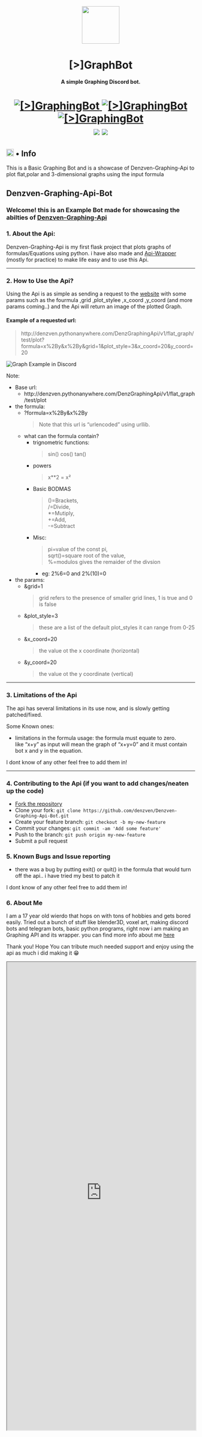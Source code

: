 <h2 align="center">
  <img src="https://images.discordapp.net/avatars/851532461061308438/a431ab725d2b7452993695f7f8a17e04.png?size=128" height='100px' width='100px'>
</h2>

<h1 align="center">[>]GraphBot</h1>
<h4 align="center">A simple Graphing Discord bot.</h4>

<h1 align="center">
  <a href="https://top.gg/bot/851532461061308438">
      <img src="https://top.gg/api/widget/status/851532461061308438.svg" alt="[>]GraphingBot" />
  </a>
  <a href="https://top.gg/bot/851532461061308438">
      <img src="https://top.gg/api/widget/servers/851532461061308438.svg" alt="[>]GraphingBot" />
  </a>
  <a href="https://top.gg/bot/851532461061308438">
      <img src="https://top.gg/api/widget/upvotes/851532461061308438.svg" alt="[>]GraphingBot" />
  </a><br>
  <img src="https://img.shields.io/badge/discord.py-2.0-blue?style=flat" />
  <img src="https://img.shields.io/badge/Python-3.9-green?style=flat&logo=python" />
</h1>

<h2><img src="https://cdn.discordapp.com/emojis/766498653753049109.png?v=1" height="20px"> • Info</h2>

<p>This is a Basic Graphing Bot and is a showcase of Denzven-Graphing-Api to plot flat,polar and 3-dimensional graphs using the input formula</p>


<html>
<style type="text/css">
  @import url('https://cdn.jsdelivr.net/gh/denzven/Denzven-Graphing-Api-Bot@master/topgg_css.css');

</style>

<section id="main_content">

<h1 id="denzven-graphing-api-bot">Denzven-Graphing-Api-Bot</h1>
<h3 id="welcome-this-is-an-example-bot-made-for-showcasing-the-abilties-of-denzven-graphing-api">Welcome! this is an Example Bot made for showcasing the abilties of <a href="https://denzven.pythonanywhere.com/">Denzven-Graphing-Api</a></h3>

<h3 id="1-about-the-api">1. About the Api:</h3>

<p>Denzven-Graphing-Api is my first flask project that plots graphs of formulas/Equations using python. i have also made and <a href="https://pypi.org/project/Denzven-Graphing-Api-Wrapper">Api-Wrapper</a> (mostly for practice) to make life easy and to use this Api.</p>

<hr>

<h3 id="2-how-to-use-the-api">2. How to Use the Api?</h3>

<p>Using the Api is as simple as sending a request to the <a href="https://denzven.pythonanywhere.com/">website</a> with some params such as the fourmula ,grid ,plot_stylee ,x_coord ,y_coord (and more params coming..) and the Api will return an image of the plotted Graph.</p>

<h4 id="example-of-a-requested-url">Example of a requested url:</h4>

<blockquote>
  <p>http://denzven.pythonanywhere.com/DenzGraphingApi/v1/flat_graph/test/plot?formula=x%2By&amp;x%2By&amp;grid=1&amp;plot_style=3&amp;x_coord=20&amp;y_coord=20</p>
</blockquote>

<p><img src="https://cdn.discordapp.com/attachments/814689514463297538/859139715948871690/unknown.png" alt="Graph Example in Discord"></p>

<p>Note:</p>
<ul>
  <li>Base url:
    <ul>
      <li>http://denzven.pythonanywhere.com/DenzGraphingApi/v1/flat_graph/test/plot</li>
    </ul>
  </li>
  <li>the formula:
    <ul>
      <li>?formula=x%2By&amp;x%2By
        <blockquote>
          <p>Note that this url is “urlencoded” using urllib.</p>
        </blockquote>
      </li>
      <li>what can the formula contain?
        <ul>
          <li>trignometric functions:
            <blockquote>
              <p>sin() cos() tan()</p>
            </blockquote>
          </li>
          <li>powers
            <blockquote>
              <p>x**2 = x²</p>
            </blockquote>
          </li>
          <li>Basic BODMAS
            <blockquote>
              <p>()=Brackets, <br>
  /=Divide, <br>
  *=Mutiply,<br>
  +=Add,<br>
  -=Subtract</p>
            </blockquote>
          </li>
          <li>Misc:
            <blockquote>
              <p>pi=value of the const pi,<br>
  sqrt()=square root of the value,<br>
  %=modulos gives the remaider of the divsion</p>
            </blockquote>
            <ul>
              <li>eg: 2%6=0 and 2%(10)=0</li>
            </ul>
          </li>
        </ul>
      </li>
    </ul>
  </li>
  <li>the params:
    <ul>
      <li>&amp;grid=1
        <blockquote>
          <p>grid refers to the presence of smaller grid lines, 1 is true and 0 is false</p>
        </blockquote>
      </li>
      <li>&amp;plot_style=3
        <blockquote>
          <p>these are a list of the default plot_styles it can range from 0-25</p>
        </blockquote>
      </li>
      <li>&amp;x_coord=20
        <blockquote>
          <p>the value ot the x coordinate (horizontal)</p>
        </blockquote>
      </li>
      <li>&amp;y_coord=20
        <blockquote>
          <p>the value ot the y coordinate (vertical)</p>
        </blockquote>
      </li>
    </ul>
  </li>
</ul>

<hr>

<h3 id="3-limitations-of-the-api">3. Limitations of the Api</h3>

<p>The api has several limitations in its use now, and is slowly getting patched/fixed.</p>

<p>Some Known ones:</p>
<ul>
  <li>limitations in the formula usage: the formula must equate to zero.<br>
like “x+y” as input will mean the graph of “x+y=0” and it must contain bot x and y in the equation.</li>
</ul>

<p>I dont know of any other feel free to add them in!</p>

<hr>
<h3 id="4-contributing-to-the-api-if-you-want-to-add-changesneaten-up-the-code">4. Contributing to the Api (if you want to add changes/neaten up the code)</h3>

<ul>
  <li><a href="https://github.com/denzven/Denzven-Graphing-Api-Bot/fork">Fork the repository</a></li>
  <li>Clone your fork: <code class="language-plaintext highlighter-rouge">git clone https://github.com/denzven/Denzven-Graphing-Api-Bot.git</code></li>
  <li>Create your feature branch: <code class="language-plaintext highlighter-rouge">git checkout -b my-new-feature</code></li>
  <li>Commit your changes: <code class="language-plaintext highlighter-rouge">git commit -am 'Add some feature'</code></li>
  <li>Push to the branch: <code class="language-plaintext highlighter-rouge">git push origin my-new-feature</code></li>
  <li>Submit a pull request</li>
</ul>

<h3 id="5-known-bugs-and-issue-reporting">5. Known Bugs and Issue reporting</h3>

<ul>
  <li>there was a bug by putting exit() or quit() in the formula that would turn off the api.. i have tried my best to patch it</li>
</ul>

<p>I dont know of any other feel free to add them in!</p>

<h3 id="6-about-me">6. About Me</h3>

<p>I am a 17 year old wierdo that hops on with tons of hobbies and gets bored easily. Tried out a bunch of stuff like blender3D, voxel art, making discord bots and telegram bots, basic python programs, right now i am making an Graphing API and its wrapper.
you can find more info about me <a href="https://denzven.pythonanywhere.com">here</a></p>

<p>Thank you! Hope You can tribute much needed support and enjoy using the api as much i did making it 😁</p>

</section>

<iframe src="https://denzven.pythonanywhere.com" width="100%" height="1250px"></iframe>
</html>
